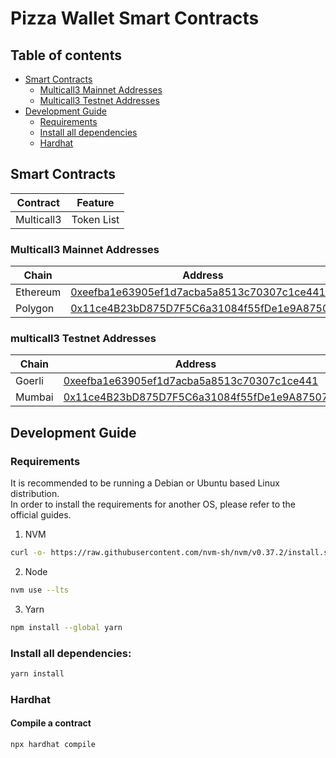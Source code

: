 # Pizza Wallet Smart Contracts

## Table of contents
- [Smart Contracts](#smart-contracts)
    - [Multicall3 Mainnet Addresses](#multicall3-mainnet-addresses)
    - [Multicall3 Testnet Addresses](#multicall3-testnet-addresses)
- [Development Guide](#development-guide)
    - [Requirements](#requirements)
    - [Install all dependencies](#install-all-dependencies)
    - [Hardhat](#hardhat)

## Smart Contracts
| Contract   | Feature    |
| ---------- | ---------- |
| Multicall3 | Token List |

### Multicall3 Mainnet Addresses
| Chain    | Address |
| -------- | ------- |
| Ethereum | [0xeefba1e63905ef1d7acba5a8513c70307c1ce441](https://etherscan.io/address/0xeefba1e63905ef1d7acba5a8513c70307c1ce441#contracts) |
| Polygon | [0x11ce4B23bD875D7F5C6a31084f55fDe1e9A87507](https://explorer-mainnet.maticvigil.com/address/0x11ce4B23bD875D7F5C6a31084f55fDe1e9A87507/contracts) |

### multicall3 Testnet Addresses
| Chain    | Address |
| -------- | ------- |
| Goerli | [0xeefba1e63905ef1d7acba5a8513c70307c1ce441](https://etherscan.io/address/0xeefba1e63905ef1d7acba5a8513c70307c1ce441#contracts) |
| Mumbai | [0x11ce4B23bD875D7F5C6a31084f55fDe1e9A87507](https://explorer-mainnet.maticvigil.com/address/0x11ce4B23bD875D7F5C6a31084f55fDe1e9A87507/contracts) |


## Development Guide

### Requirements

It is recommended to be running a Debian or Ubuntu based Linux distribution. <br>
In order to install the requirements for another OS, please refer to the official guides.  

1. NVM
```sh
curl -o- https://raw.githubusercontent.com/nvm-sh/nvm/v0.37.2/install.sh | bash && source ~/.nvm/nvm.sh
```
2. Node
```sh
nvm use --lts
```
3. Yarn
```sh
npm install --global yarn
```

### Install all dependencies:

```sh
yarn install
```

### Hardhat

#### Compile a contract

```sh
npx hardhat compile
```